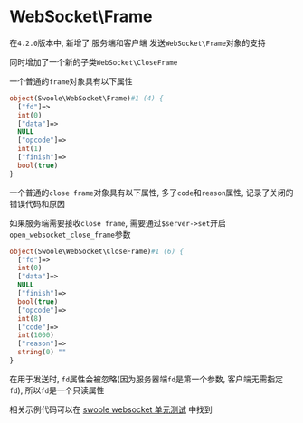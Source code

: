 # WebSocket\Frame

在`4.2.0`版本中, 新增了 服务端和客户端 发送`WebSocket\Frame`对象的支持

同时增加了一个新的子类`WebSocket\CloseFrame`

一个普通的`frame`对象具有以下属性
```php
object(Swoole\WebSocket\Frame)#1 (4) {
  ["fd"]=>
  int(0)
  ["data"]=>
  NULL
  ["opcode"]=>
  int(1)
  ["finish"]=>
  bool(true)
}
```

一个普通的`close frame`对象具有以下属性, 多了`code`和`reason`属性, 记录了关闭的错误代码和原因

如果服务端需要接收`close frame`, 需要通过`$server->set`开启`open_websocket_close_frame`参数
```php
object(Swoole\WebSocket\CloseFrame)#1 (6) {
  ["fd"]=>
  int(0)
  ["data"]=>
  NULL
  ["finish"]=>
  bool(true)
  ["opcode"]=>
  int(8)
  ["code"]=>
  int(1000)
  ["reason"]=>
  string(0) ""
}
```

在用于发送时, `fd`属性会被忽略(因为服务器端`fd`是第一个参数, 客户端无需指定`fd`), 所以`fd`是一个只读属性

相关示例代码可以在 [swoole websocket 单元测试](https://github.com/swoole/swoole-src/tree/master/tests/swoole_websocket_server) 中找到